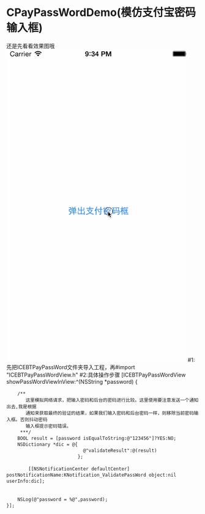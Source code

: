 # CPayPassWordDemo(模仿支付宝密码输入框)

还是先看看效果图哦
![Image](https://github.com/icoder20150719/ICPayPassWordDemo/blob/master/demo/1.gif)
#1:先把ICEBTPayPassWord文件夹导入工程，再#import "ICEBTPayPassWordView.h"
#2:具体操作步骤
[ICEBTPayPassWordView showPassWordViewInView:^(NSString *password) {
        
        /**
           这里模拟网络请求，把输入密码和后台的密码进行比较。这里使用要注意发送一个通知出去,我是根据
           通知来获取最终的验证的结果，如果我们输入密码和后台密码一样，则移除当前密码输入框。否则抖动密码
           输入框提示密码错误。
         ***/
        BOOL result = [password isEqualToString:@"123456"]?YES:NO;
        NSDictionary *dic = @{
                                @"validateResult":@(result)
                              };

            [[NSNotificationCenter defaultCenter] postNotificationName:KNotification_ValidatePassWord object:nil userInfo:dic];
        
        
        NSLog(@"password = %@",password);
    }];


